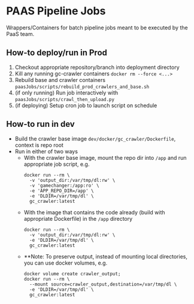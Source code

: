 # PAAS Pipeline Jobs

Wrappers/Containers for batch pipeline jobs meant to be executed by the PaaS team.

## How-to deploy/run in Prod
1. Checkout appropriate repository/branch into deployment directory
2. Kill any running gc-crawler containers `docker rm --force <...>`
3. Rebuild base and crawler containers `paasJobs/scripts/rebuild_prod_crawlers_and_base.sh`
4. (if only running) Run job interactively with `paasJobs/scripts/crawl_then_upload.py`
5. (if deploying) Setup cron job to launch script on schedule

## How-to run in dev
- Build the crawler base image `dev/docker/gc_crawler/Dockerfile`, context is repo root
- Run in either of two ways
    - With the crawler base image, mount the repo dir into `/app` and run appropriate job script, e.g.
        ```shell script
        docker run --rm \
          -v 'output_dir:/var/tmp/dl:rw' \
          -v 'gamechanger:/app:ro' \
          -e 'APP_REPO_DIR=/app' \
          -e 'DLDIR=/var/tmp/dl' \
          gc_crawler:latest
        ```
    - With the image that contains the code already (build with appropriate Dockerfile) in the `/app` directory
        ```shell script
        docker run --rm \
          -v 'output_dir:/var/tmp/dl:rw' \
          -e 'DLDIR=/var/tmp/dl' \
          gc_crawler:latest
        ```
    - **Note: To preserve output, instead of mounting local directories, you can use docker volumes, e.g.
        ```shell script
        docker volume create crawler_output;
        docker run --rm \
          --mount source=crawler_output,destination=/var/tmp/dl \
          -e 'DLDIR=/var/tmp/dl' \
          gc_crawler:latest
        ``` 
